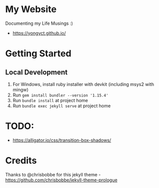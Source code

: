 # My Website
Documenting my Life Musings :)
* https://yongyct.github.io/

# Getting Started
## Local Development
1) For Windows, install ruby installer with devkit (including msys2 with mingw)
2) Run `gem install bundler --version '1.15.4'`
3) Run `bundle install` at project home
4) Run `bundle exec jekyll serve` at project home

# TODO:
* https://alligator.io/css/transition-box-shadows/

# Credits
Thanks to @chrisbobbe for this jekyll theme - https://github.com/chrisbobbe/jekyll-theme-prologue
